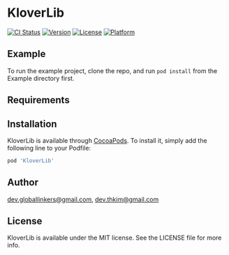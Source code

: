 # KloverLib

[![CI Status](https://img.shields.io/travis/dev.globallinkers@gmail.com/KloverLib.svg?style=flat)](https://travis-ci.org/dev.globallinkers@gmail.com/KloverLib)
[![Version](https://img.shields.io/cocoapods/v/KloverLib.svg?style=flat)](https://cocoapods.org/pods/KloverLib)
[![License](https://img.shields.io/cocoapods/l/KloverLib.svg?style=flat)](https://cocoapods.org/pods/KloverLib)
[![Platform](https://img.shields.io/cocoapods/p/KloverLib.svg?style=flat)](https://cocoapods.org/pods/KloverLib)

## Example

To run the example project, clone the repo, and run `pod install` from the Example directory first.

## Requirements

## Installation

KloverLib is available through [CocoaPods](https://cocoapods.org). To install
it, simply add the following line to your Podfile:

```ruby
pod 'KloverLib'
```

## Author

dev.globallinkers@gmail.com, dev.thkim@gmail.com

## License

KloverLib is available under the MIT license. See the LICENSE file for more info.
